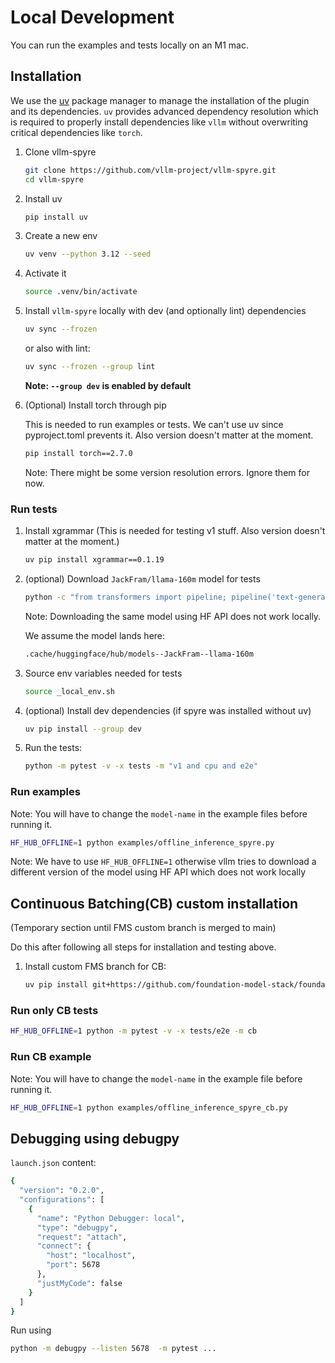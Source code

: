 # Local Development

You can run the examples and tests locally on an M1 mac.

## Installation

We use the [uv](https://docs.astral.sh/uv/) package manager to manage the
installation of the plugin and its dependencies. `uv` provides advanced
dependency resolution which is required to properly install dependencies like
`vllm` without overwriting critical dependencies like `torch`.

1. Clone vllm-spyre

   ```sh
   git clone https://github.com/vllm-project/vllm-spyre.git
   cd vllm-spyre
   ```

1. Install uv
  
   ```sh
   pip install uv
   ```
  
1. Create a new env

   ```sh
   uv venv --python 3.12 --seed
   ```

1. Activate it
  
   ```sh
   source .venv/bin/activate
   ```

1. Install `vllm-spyre` locally with dev (and optionally lint) dependencies
  
   ```sh
   uv sync --frozen
   ```
  
   or also with lint:
  
   ```sh
   uv sync --frozen --group lint
   ```
  
   **Note: `--group dev` is enabled by default**

1. (Optional) Install torch through pip
  
   This is needed to run examples or tests.
   We can't use uv since pyproject.toml prevents it.
   Also version doesn't matter at the moment.
  
   ```sh
   pip install torch==2.7.0
   ```

   Note: There might be some version resolution errors.
   Ignore them for now.

### Run tests
  
1. Install xgrammar
   (This is needed for testing v1 stuff.
   Also version doesn't matter at the moment.)

   ```sh
   uv pip install xgrammar==0.1.19
   ```

2. (optional)  Download `JackFram/llama-160m` model for tests

   ```sh
   python -c "from transformers import pipeline; pipeline('text-generation', model='JackFram/llama-160m')"
   ```

   Note: Downloading the same model using HF API does not work locally.

   We assume the model lands here:

   ```sh
   .cache/huggingface/hub/models--JackFram--llama-160m
   ```

3. Source env variables needed for tests

   ```sh
   source _local_env.sh
   ```

4. (optional) Install dev dependencies (if spyre was installed without uv)
  
   ```sh
   uv pip install --group dev
   ```

5. Run the tests:
  
   ```sh
   python -m pytest -v -x tests -m "v1 and cpu and e2e"
   ```

### Run examples

Note: You will have to change the `model-name` in the example files before
running it.

```sh
HF_HUB_OFFLINE=1 python examples/offline_inference_spyre.py
```

Note: We have to use `HF_HUB_OFFLINE=1` otherwise vllm tries to download a
different version of the model using HF API which does not work locally

## Continuous Batching(CB) custom installation

(Temporary section until FMS custom branch is merged to main)

Do this after following all steps for installation and testing above.

1. Install custom FMS branch for CB:

   ```sh
   uv pip install git+https://github.com/foundation-model-stack/foundation-model-stack.git@paged_attn_mock --force-reinstall
   ```

### Run only CB tests

```sh
HF_HUB_OFFLINE=1 python -m pytest -v -x tests/e2e -m cb
```

### Run CB example

Note: You will have to change the `model-name` in the example file before running it.

```sh
HF_HUB_OFFLINE=1 python examples/offline_inference_spyre_cb.py
```

## Debugging using debugpy

`launch.json` content:

```sh
{
  "version": "0.2.0",
  "configurations": [
    {
      "name": "Python Debugger: local",
      "type": "debugpy",
      "request": "attach",
      "connect": {
        "host": "localhost",
        "port": 5678
      },
      "justMyCode": false
    }
  ]
}

```

Run using

```sh
python -m debugpy --listen 5678  -m pytest ...
```
